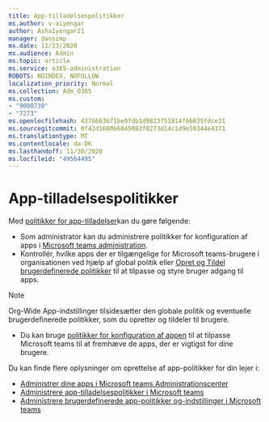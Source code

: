 ```yaml
---
title: App-tilladelsespolitikker
ms.author: v-aiyengar
author: AshaIyengar21
manager: dansimp
ms.date: 11/23/2020
ms.audience: Admin
ms.topic: article
ms.service: o365-administration
ROBOTS: NOINDEX, NOFOLLOW
localization_priority: Normal
ms.collection: Adm_O365
ms.custom:
- "9000730"
- "7273"
ms.openlocfilehash: 4376663b71be9fdb1d9823f51814f6b835fdce31
ms.sourcegitcommit: 0f42d1600b6845083f0273d14c1d9e59344e4371
ms.translationtype: MT
ms.contentlocale: da-DK
ms.lasthandoff: 11/30/2020
ms.locfileid: "49564495"
---
```

# <a name="app-permission-policies"></a>App-tilladelsespolitikker

Med [politikker for app-tilladelser](https://docs.microsoft.com/microsoftteams/teams-app-permission-policies)kan du gøre følgende:
- Som administrator kan du administrere politikker for konfiguration af apps i [Microsoft teams administration](https://admin.teams.microsoft.com/policies/app-permission).
- Kontrollér, hvilke apps der er tilgængelige for Microsoft teams-brugere i organisationen ved hjælp af global politik eller [Opret og Tildel brugerdefinerede politikker](https://docs.microsoft.com/microsoftteams/teams-app-permission-policies#create-a-custom-app-permission-policy) til at tilpasse og styre bruger adgang til apps. 
> [!NOTE]
> Org-Wide App-indstillinger tilsidesætter den globale politik og eventuelle brugerdefinerede politikker, som du opretter og tildeler til brugere.
- Du kan bruge [politikker for konfiguration af appen](https://docs.microsoft.com/microsoftteams/teams-app-setup-policies) til at tilpasse Microsoft teams til at fremhæve de apps, der er vigtigst for dine brugere. 


Du kan finde flere oplysninger om oprettelse af app-politikker for din lejer i:
- [Administrer dine apps i Microsoft teams Administrationscenter](https://docs.microsoft.com/MicrosoftTeams/manage-apps)
- [Administrere app-tilladelsespolitikker i Microsoft teams](https://docs.microsoft.com/microsoftteams/teams-app-permission-policies)
- [Administrere brugerdefinerede app-politikker og-indstillinger i Microsoft teams](https://docs.microsoft.com/MicrosoftTeams/teams-custom-app-policies-and-settings)
